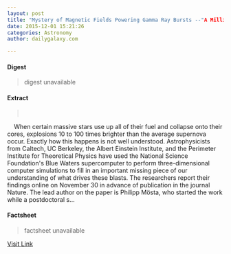 ```yaml
---
layout: post
title: "Mystery of Magnetic Fields Powering Gamma Ray Bursts --"A Million Billion Times Stronger than Earth's""
date: 2015-12-01 15:21:26
categories: Astronomy
author: dailygalaxy.com

---
```



#### Digest
>digest unavailable

#### Extract
>         When certain massive stars use up all of their fuel and collapse onto their cores, explosions 10 to 100 times brighter than the average supernova occur. Exactly how this happens is not well understood. Astrophysicists from Caltech, UC Berkeley, the Albert Einstein Institute, and the Perimeter Institute for Theoretical Physics have used the National Science Foundation's Blue Waters supercomputer to perform three-dimensional computer simulations to fill in an important missing piece of our understanding of what drives these blasts. The researchers report their findings online on November 30 in advance of publication in the journal Nature. The lead author on the paper is Philipp Mösta, who started the work while a postdoctoral s...

#### Factsheet
>factsheet unavailable

[Visit Link](http://www.dailygalaxy.com/my_weblog/2015/12/-mystery-of-magnetic-fields-powering-gamma-ray-bursts-a-million-billion-times-stronger-than-earths.html)


